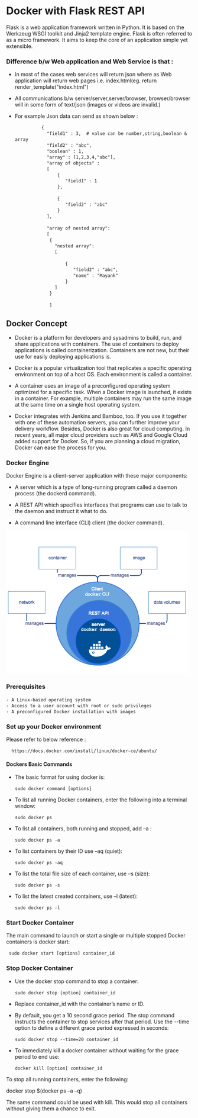 # Docker with Flask REST API

Flask is a web application framework written in Python. It is based on the Werkzeug WSGI toolkit and Jinja2 template engine. 
Flask is often referred to as a micro framework. It aims to keep the core of an application simple yet extensible.

### Difference b/w Web application and Web Service is that :
- in most of the cases web services will return json where as Web application will return web pages i.e. index.html(eg. return render_template("index.html")

- All communications b/w server/server,server/browser, browser/browser will in  some form of text/json (images or videos are invalid.)

- For example Json data can send as  shown below :

                {
                  "field1" : 3,  # value can be number,string,boolean & array
                  "field2" : "abc",
                  "boolean" : 1,
                  "array" : [1,2,3,4,"abc"],
                  "array of objects" :
                  [
                      {
                         "field1" : 1
                      },

                      {
                         "field2" : "abc"
                      }
                  ],

                  "array of nested array":
                  [
                   {
                     "nested array":
                     [

                         {
                            "field2" : "abc",
                            "name" : "Mayank"
                         }
                     ]
                   }

                   ]
## Docker Concept

- Docker is a platform for developers and sysadmins to build, run, and share applications with containers. The use of containers to deploy applications is called containerization. Containers are not new, but their use for easily deploying applications is.

- Docker is a popular virtualization tool that replicates a specific operating environment on top of a host OS. Each environment is called a container.

- A container uses an image of a preconfigured operating system optimized for a specific task. When a Docker image is launched, it exists in a container. For example, multiple containers may run the same image at the same time on a single host operating system.

- Docker integrates with Jenkins and Bamboo, too. If you use it together with one of these automation servers, you can further improve your delivery workflow. Besides, Docker is also great for cloud computing. In recent years, all major cloud providers such as AWS and Google Cloud added support for Docker. So, if you are planning a cloud migration, Docker can ease the process for you.

### Docker Engine

Docker Engine is a client-server application with these major components:

   - A server which is a type of long-running program called a daemon process (the dockerd command).

   - A REST API which specifies interfaces that programs can use to talk to the daemon and instruct it what to do.

   - A command line interface (CLI) client (the docker command).

   <img src ="flow.png">

### Prerequisites

    - A Linux-based operating system
    - Access to a user account with root or sudo privileges
    - A preconfigured Docker installation with images

### Set up your Docker environment

Please refer to below reference :
  
      https://docs.docker.com/install/linux/docker-ce/ubuntu/

#### Dockers Basic Commands

- The basic format for using docker is:

      sudo docker command [options]

- To list all running Docker containers, enter the following into a terminal window:

      sudo docker ps

- To list all containers, both running and stopped, add –a :

      sudo docker ps -a

- To list containers by their ID use –aq (quiet):

      sudo docker ps -aq

- To list the total file size of each container, use –s (size):

      sudo docker ps -s

- To list the latest created containers, use –l (latest):

      sudo docker ps -l

###  Start Docker Container

The main command to launch or start a single or multiple stopped Docker containers is docker start:

     sudo docker start [options] container_id 

### Stop Docker Container

- Use the docker stop command to stop a container:

      sudo docker stop [option] container_id
    
- Replace container_id with the container’s name or ID.

- By default, you get a 10 second grace period. The stop command instructs the container to stop services after that period. Use the --time option to define a different grace period expressed in seconds:

      sudo docker stop --time=20 container_id

- To immediately kill a docker container without waiting for the grace period to end use:

      docker kill [option] container_id

To stop all running containers, enter the following:

docker stop $(docker ps –a –q)

The same command could be used with kill. This would stop all containers without giving them a chance to exit.

